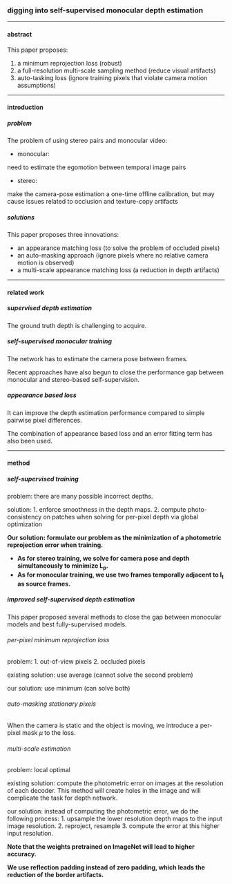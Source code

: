 ### digging into self-supervised monocular depth estimation

-------------------------------------------------------

####  abstract

This paper proposes:

1. a minimum reprojection loss (robust)
2. a full-resolution multi-scale sampling method (reduce visual artifacts)
3. auto-tasking loss (ignore training pixels that violate camera motion assumptions)

---------------------------------------------------------------

#### introduction

##### problem

The problem of using stereo pairs and monocular video:

- monocular: 

need to estimate the egomotion between temporal image pairs

- stereo:

make the camera-pose estimation a one-time offline calibration, but may cause issues related to occlusion and texture-copy artifacts

##### solutions

This paper proposes three innovations:

- an appearance matching loss (to solve the problem of occluded pixels)
- an auto-masking approach (ignore pixels where no relative camera motion is observed)
- a multi-scale appearance matching loss (a reduction in depth artifacts)

--------------------------------------------------------

#### related work

##### supervised depth estimation

The ground truth depth is challenging to acquire.

##### self-supervised monocular training

The network has to estimate the camera pose between frames.

Recent approaches have also begun to close the performance gap between monocular and stereo-based self-supervision.

##### appearance based loss

It can improve the depth estimation performance compared to simple pairwise pixel differences.

The combination of appearance based loss and an error fitting term has also been used.

----------------------------
#### method

##### self-supervised training

problem: there are many possible incorrect depths.

solution: 1. enforce smoothness in the depth maps.          2. compute photo-consistency on patches when solving for per-pixel depth via global optimization
          
**Our solution: formulate our problem as the minimization of a photometric reprojection error when training.**

- **As for stereo training, we solve for camera pose and depth simultaneously to minimize L<sub>p</sub>.**
- **As for monocular training, we use two frames temporally adjacent to I<sub>t</sub> as source frames.**



##### improved self-supervised depth estimation

This paper proposed several methods to close the gap between monocular models and best fully-supervised models.

###### per-pixel minimum reprojection loss

problem: 1. out-of-view pixels  2. occluded pixels

existing solution: use average (cannot solve the second problem)

our solution: use minimum (can solve both)

###### auto-masking stationary pixels

When the camera is static and the object is moving, we introduce a per-pixel mask *μ* to the loss.

###### multi-scale estimation

problem: local optimal 

existing solution: compute the photometric error on images at the resolution of each decoder.
This method will create holes in the image and will complicate the task for depth network.

our solution: instead of computing the photometric error, we do the following process: 1. upsample the lower resolution depth maps to the input image resolution. 2. reproject, resample  3. compute the error at this higher input resolution.

**Note that the weights pretrained on ImageNet will lead to higher accuracy.**

**We use reflection padding instead of zero padding, which leads the reduction of the border artifacts.**


































